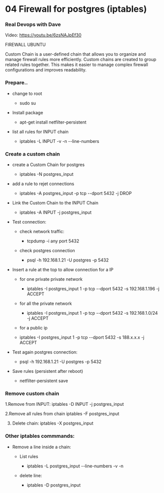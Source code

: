 #  04 Firewall for postgres (iptables)  
### Real Devops with Dave


Video:
https://youtu.be/6zsNAJpEf30


FIREWALL UBUNTU 
 
Custom Chain is a user-defined chain that allows you to organize and manage firewall rules more efficiently. Custom chains are created to group related rules together. This makes it easier to manage complex firewall configurations and improves readability.

### Prepare..

* change to root
  - sudo su

* Install package

  - apt-get install netfilter-persistent

* list all rules for INPUT chain
  - iptables -L INPUT -v -n --line-numbers

### Create a custom chain

* create a Custom Chain for postgres
  - iptables -N postgres_input

* add a rule to rejet connections
  - iptables -A postgres_input -p tcp --dport 5432 -j DROP

* Link the Custom Chain to the INPUT Chain
  - iptables -A INPUT -j postgres_input

* Test connection:

  - check network traffic:  
    - tcpdump -i any port 5432	

  - check postgres connection
    - psql -h 192.168.1.21 -U postgres -p 5432


* Insert a rule at the top to allow connection for a IP

  - for one private private network
    - iptables -I postgres_input 1 -p tcp --dport 5432 -s 192.168.1.196 -j ACCEPT

  - for all the private network
    - iptables -I postgres_input 1 -p tcp --dport 5432 -s 192.168.1.0/24 -j ACCEPT

  -  for a public ip
    - iptables -I postgres_input 1 -p tcp --dport 5432 -s 188.x.x.x -j ACCEPT

* Test again postgres connection:
    - psql -h 192.168.1.21 -U postgres -p 5432

* Save rules (persistent after reboot)

  - netfilter-persistent save


### Remove custom chain

  1.Remove from INPUT:
    iptables -D INPUT -j postgres_input
  
  2.Remove all rules from chain
    iptables -F postgres_input
  
  3. Delete chain:
     iptables -X postgres_input

### Other iptables commmands:

* Remove a line inside a chain:

  - List rules
    - iptables -L postgres_input --line-numbers -v -n 

  - delete line:
    - iptables -D postgres_input <line-number>
